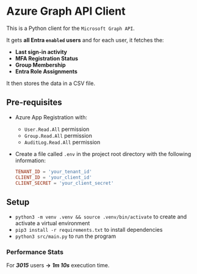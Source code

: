 # Azure Graph API Client
This is a Python client for the `Microsoft Graph API`. 

It gets **all Entra `enabled` users** and for each user, it fetches the:

  - **Last sign-in activity**
  - **MFA Registration Status**
  - **Group Membership**
  - **Entra Role Assignments** 

It then stores the data in a CSV file. 

## Pre-requisites
- Azure App Registration with:
  - `User.Read.All` permission
  - `Group.Read.All` permission
  - `AuditLog.Read.All` permission

- Create a file called `.env` in the project root directory with the following information:
  ```conf
  TENANT_ID = 'your_tenant_id'
  CLIENT_ID = 'your_client_id'
  CLIENT_SECRET = 'your_client_secret'
  ```

## Setup
- `python3 -m venv .venv && source .venv/bin/activate` to create and activate a virtual environment
- `pip3 install -r requirements.txt` to install dependencies
- `python3 src/main.py` to run the program

### Performance Stats
For ***3015*** users **->** ***1m 10s*** execution time.